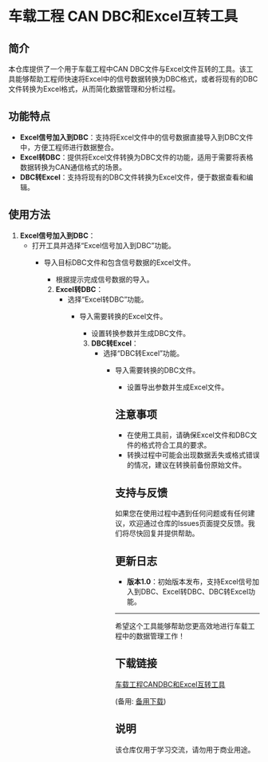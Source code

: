 # 车载工程 CAN DBC和Excel互转工具

## 简介
本仓库提供了一个用于车载工程中CAN DBC文件与Excel文件互转的工具。该工具能够帮助工程师快速将Excel中的信号数据转换为DBC格式，或者将现有的DBC文件转换为Excel格式，从而简化数据管理和分析过程。

## 功能特点
- **Excel信号加入到DBC**：支持将Excel文件中的信号数据直接导入到DBC文件中，方便工程师进行数据整合。
- **Excel转DBC**：提供将Excel文件转换为DBC文件的功能，适用于需要将表格数据转换为CAN通信格式的场景。
- **DBC转Excel**：支持将现有的DBC文件转换为Excel文件，便于数据查看和编辑。

## 使用方法
1. **Excel信号加入到DBC**：
   - 打开工具并选择“Excel信号加入到DBC”功能。
      - 导入目标DBC文件和包含信号数据的Excel文件。
         - 根据提示完成信号数据的导入。

         2. **Excel转DBC**：
            - 选择“Excel转DBC”功能。
               - 导入需要转换的Excel文件。
                  - 设置转换参数并生成DBC文件。

                  3. **DBC转Excel**：
                     - 选择“DBC转Excel”功能。
                        - 导入需要转换的DBC文件。
                           - 设置导出参数并生成Excel文件。

                           ## 注意事项
                           - 在使用工具前，请确保Excel文件和DBC文件的格式符合工具的要求。
                           - 转换过程中可能会出现数据丢失或格式错误的情况，建议在转换前备份原始文件。

                           ## 支持与反馈
                           如果您在使用过程中遇到任何问题或有任何建议，欢迎通过仓库的Issues页面提交反馈。我们将尽快回复并提供帮助。

                           ## 更新日志
                           - **版本1.0**：初始版本发布，支持Excel信号加入到DBC、Excel转DBC、DBC转Excel功能。

                           ---

                           希望这个工具能够帮助您更高效地进行车载工程中的数据管理工作！

                           ## 下载链接
                           [车载工程CANDBC和Excel互转工具](https://pan.quark.cn/s/ec95b18ebe54) 

                           (备用: [备用下载](https://pan.baidu.com/s/1FTWt65zIRd45muR1EfDF2Q?pwd=1234))

                           ## 说明

                           该仓库仅用于学习交流，请勿用于商业用途。
